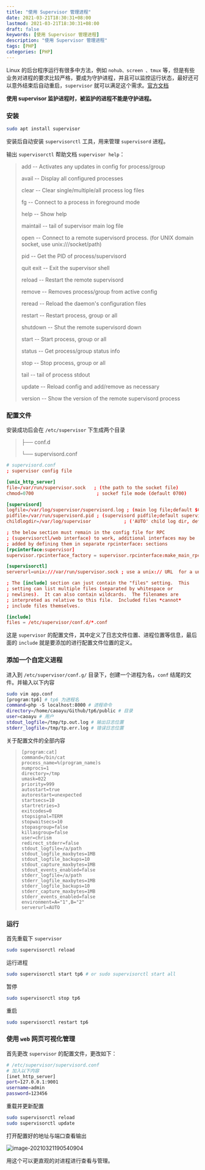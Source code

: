 ```yaml
---
title: "使用 Supervisor 管理进程"
date: 2021-03-21T18:30:31+08:00
lastmod: 2021-03-21T18:30:31+08:00
draft: false
keywords: [使用 Supervisor 管理进程]
description: "使用 Supervisor 管理进程"
tags: [PHP]
categories: [PHP]
---
```


Linux 的后台程序运行有很多中方法，例如 `nohub、screen 、tmux` 等，但是有些业务对进程的要求比较严格，要成为守护进程，并且可以监控运行状态，最好还可以意外结束后自动重启，`supervisor` 就可以满足这个需求。[官方文档](http://supervisord.org/introduction.html)

**使用 supervisor 监护进程时，被监护的进程不能是守护进程。**

### 安装

```bash
sudo apt install supervisor
```

安装后自动安装 `supervisorctl` 工具，用来管理 `supervisord`  进程。

输出 `supervisorctl` 帮助文档 `supervisor help`：

>add             -- Activates any updates in config for process/group
>
>
>avail           -- Display all configured processes   
>
>
>clear           -- Clear single/multiple/all process log files   
>
>
>fg              -- Connect to a process in foreground mode 
>
>
>help            -- Show help   
>
>
>maintail        -- tail of supervisor main log file     
>
>
>open            -- Connect to a remote supervisord process. (for UNIX domain socket, use unix:///socket/path)  
>
>pid             -- Get the PID of process/supervisord   
>
>
>quit      exit  -- Exit the supervisor shell                 
>
>
>reload          -- Restart the remote supervisord        
>
>
>remove          -- Removes process/group from active config        
>
>
>reread          -- Reload the daemon's configuration files          
>
>
>restart         -- Restart process, group or all                                   
>
>
>shutdown        -- Shut the remote supervisord down                  
>
>
>start           -- Start process, group or all                                  
>
>
>status          -- Get process/group status info             
>
>
>stop            -- Stop process, group or all                    
>
>
>tail            -- tail of process stdout                         
>
>
>update          -- Reload config and add/remove as necessary      
>
>
>version         -- Show the version of the remote supervisord process                                          



### 配置文件

安装成功后会在 `/etc/supervisor` 下生成两个目录

>   ├── conf.d
>
>   └── supervisord.conf

```conf
# supervisord.conf
; supervisor config file

[unix_http_server]
file=/var/run/supervisor.sock   ; (the path to the socket file)
chmod=0700                       ; sockef file mode (default 0700)

[supervisord]
logfile=/var/log/supervisor/supervisord.log ; (main log file;default $CWD/supervisord.log)
pidfile=/var/run/supervisord.pid ; (supervisord pidfile;default supervisord.pid)
childlogdir=/var/log/supervisor            ; ('AUTO' child log dir, default $TEMP)

; the below section must remain in the config file for RPC
; (supervisorctl/web interface) to work, additional interfaces may be
; added by defining them in separate rpcinterface: sections
[rpcinterface:supervisor]
supervisor.rpcinterface_factory = supervisor.rpcinterface:make_main_rpcinterface

[supervisorctl]
serverurl=unix:///var/run/supervisor.sock ; use a unix:// URL  for a unix socket

; The [include] section can just contain the "files" setting.  This
; setting can list multiple files (separated by whitespace or
; newlines).  It can also contain wildcards.  The filenames are
; interpreted as relative to this file.  Included files *cannot*
; include files themselves.

[include]
files = /etc/supervisor/conf.d/*.conf
```

这是 `supervisor` 的配置文件，其中定义了日志文件位置、进程位置等信息，最后面的 `include` 就是要添加的进行配置文件位置的定义。

### 添加一个自定义进程

进入到 `/etc/supervisor/conf.g/`  目录下，创建一个进程为名，`conf` 结尾的文件。并输入以下内容

```bash
sudo vim app.conf
[program:tp6] # tp6 为进程名
command=php -S localhost:8000 # 进程命令
directory=/home/caoayu/Github/tp6/public # 目录
user=caoayu # 用户
stdout_logfile=/tmp/tp.out.log # 输出日志位置
stderr_logfile=/tmp/tp.err.log # 错误日志位置
```

关于配置文件的全部内容

>   ```
>   [program:cat]
>   command=/bin/cat
>   process_name=%(program_name)s
>   numprocs=1
>   directory=/tmp
>   umask=022
>   priority=999
>   autostart=true
>   autorestart=unexpected
>   startsecs=10
>   startretries=3
>   exitcodes=0
>   stopsignal=TERM
>   stopwaitsecs=10
>   stopasgroup=false
>   killasgroup=false
>   user=chrism
>   redirect_stderr=false
>   stdout_logfile=/a/path
>   stdout_logfile_maxbytes=1MB
>   stdout_logfile_backups=10
>   stdout_capture_maxbytes=1MB
>   stdout_events_enabled=false
>   stderr_logfile=/a/path
>   stderr_logfile_maxbytes=1MB
>   stderr_logfile_backups=10
>   stderr_capture_maxbytes=1MB
>   stderr_events_enabled=false
>   environment=A="1",B="2"
>   serverurl=AUTO
>   ```

### 运行

首先重载下 `supervisor` 

```bash
sudo supervisorctl reload
```

运行进程

```bash
sudo supervisorctl start tp6 # or sudo supervisorctl start all
```

暂停

```bash
sudo supervisorctl stop tp6 
```

重启

```bash
sudo supervisorctl restart tp6
```

### 使用 `web` 网页可视化管理

首先更改 `supervisor` 的配置文件，更改如下：

```bash
# /etc/supervisor/supervisord.conf
# 加入以下内容
[inet_http_server]
port=127.0.0.1:9001
username=admin
password=123456
```

重载并更新配置

```bash
sudo supervisorctl reload 
sudo supervisorctl update
```

打开配置好的地址与端口查看输出

![image-20210321190540904](https://cdn.jsdelivr.net/gh/ayuayue/cdn/img/image-20210321190540904.png)

用这个可以更直观的对进程进行查看与管理。


